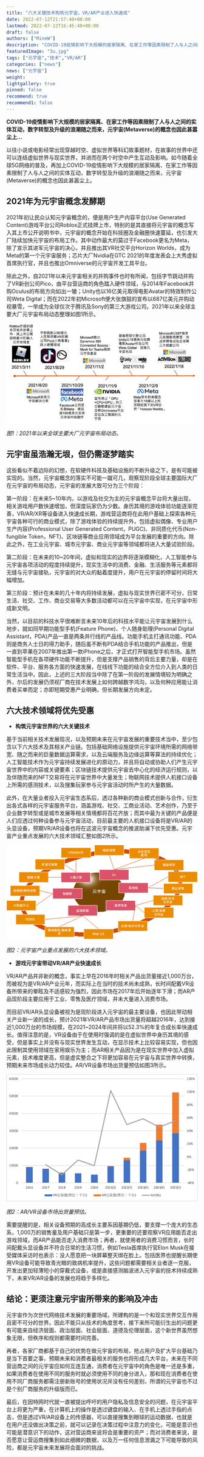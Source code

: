 ```yaml
---
title: "六大关键技术构筑元宇宙，VR/AR产业进入快速成"
date: 2022-07-12T21:57:40+08:00
lastmod: 2022-07-12T16:45:40+08:00
draft: false
authors: ["MineW"]
description: "COVID-19疫情影响下大规模的居家隔离、在家工作等因素限制了人与人之间的实体互动，数字转型及升级的浪潮随之而来，元宇宙(Metaverse)的概念也因此甚嚣尘上…"
featuredImage: "3u.jpg"
tags: ["元宇宙","技术","VR/AR"]
categories: ["news"]
news: ["元宇宙"]
weight: 
lightgallery: true
pinned: false
recommend: true
recommend1: false
---
```




**COVID-19疫情影响下大规模的居家隔离、在家工作等因素限制了人与人之间的实体互动，数字转型及升级的浪潮随之而来，元宇宙(Metaverse)的概念也因此甚嚣尘上…**

以往小说或电影经常出现穿越时空、虚拟世界等科幻故事题材，在故事的世界中还可以连结虚拟世界与现实世界，并进而在两个时空中产生互动及影响。如今随着全球5G网络的普及，再加上COVID-19疫情影响下大规模的居家隔离、在家工作等因素限制了人与人之间的实体互动，数字转型及升级的浪潮随之而来，元宇宙(Metaverse)的概念也因此甚嚣尘上。

## 2021年为元宇宙概念发酵期

2021年初让民众认知元宇宙概念的，便是用户生产内容平台(Use Generated Content)游戏平台公司Roblox正式挂牌上市，特别的是其直接将元宇宙的概念写入其上市公开说明书中，元宇宙的概念开始在科技圈及金融圈快速蔓延，也引发大厂陆续加快元宇宙的布局工作。其中动作最大的莫过于Facebook更名为Meta，除了宣示其进军元宇宙的决心，并且推出其VR社交平台Horizon Worlds，成为Meta的第一个元宇宙服务；芯片大厂Nvidia在GTC 2021的年度发表会上大秀虚拟首席执行官，并且也推出Omniverse的元宇宙开发工具平台。

除此之外，自2021年以来元宇宙相关的并购事件也时有所闻，包括字节跳动并购了VR新创公司Pico，由平台营运商的角色踏入硬件领域，与2014年Facebook并购Oculus的布局方向如出一辙；Unity也以16亿美元取得电影Avatar的特效制作公司Weta Digital；而在2022年初Microsoft便大张旗鼓的宣布以687亿美元并购动视暴雪，一举成为全球仅次于腾讯及Sony的第三大游戏公司。2021年以来全球主要大厂元宇宙布局动态整理如图1所示。

 ![339ea2069d1634223604e26a9dec5c03](339ea2069d1634223604e26a9dec5c03.png)



*图1：2021年以来全球主要大厂元宇宙布局动态。*

## 元宇宙虽浩瀚无垠，但仍需逐梦踏实

这些看似不着边际的幻想，在软硬件科技及基础设施的不断升级之下，是有可能被实现的。当然，元宇宙概念的落实不可能一蹴可几，观察现阶段全球主要国际大厂在元宇宙的布局动态，元宇宙的发展大致可分为三个阶段：

第一阶段：在未来5~10年内，以游戏及社交为主的元宇宙概念平台将大量出现，相关游戏用户数快速增加，但深度玩家仍为少数。身历其境的游戏体验功能逐渐完善，VR/AR/XR等设备进入快速成长期，游戏营运商将在此用户基础上探索各种元宇宙各种可行的商业模式，除了游戏体验的持续提升外，包括虚拟偶像、专业用户生产内容(Professional User Generated Content，PUGC)、非同质化代币(Non-fungible Token，NFT)、区块链等商业应用领域成为平台发展的重要的方向。除此之外，在工业元宇宙、城市元宇宙、商业元宇宙等领域都将进入大量试验阶段。

第二阶段：在未来的10~20年间，虚拟和现实的边界将逐渐模糊化，人工智能参与元宇宙各项活动的程度持续提升，现实生活中的消费、金融、生活服务等元素都将无缝与元宇宙接轨，元宇宙的对大众的黏着度提升，用户在元宇宙的停留时间将大幅增加。

第三阶段：预计在未来的几十年内将持续发展，虚拟与现实世界已密不可分，日常生活、社交、工作、商业交易等大多数活动都可以在元宇宙中实现，在元宇宙中形成新文明。

当然，以目前的科技水平很难断言未来10年后的科技水平能让元宇宙发展到什么地步，就如同早期功能型手机(Feature Phone)、个人随身助理(Personal Digital Assistant，PDA)产品一直是两条并行线的产品线。功能手机主打通讯功能、PDA则是商务人士日的得力助手，随后虽不断有PDA结合手机功能的产品推出，但是一直到苹果在2007年推出第一款iPhone之后，才正式打开智能型手机市场。虽然智能型手机在各项硬件功能不断提升，但是支撑产品销售的背后主要力量，却是在软件、平台、服务各方面的快速发展，在线线下功能的结合全方位介入到人类的日常生活当中。因此，上述的三大阶段当中除了在第一阶段的发展情境较为明确之外，尔后的发展仍须视厂商在技术发展上如何跨越数字鸿沟，以及何种应用能让消费者买单而定；亦即短期受惠产业明确，但长期发展方向未定。

## 六大技术领域将优先受惠

- **构筑元宇宙世界的六大关键技术**

基于当前相关技术发展现况，以及预期未来在元宇宙发展的重要技术当中，至少包含以下六大技术及其相关产业链。包括基础网络设施提供元宇宙环境所需的网络带宽、随之而来的巨量数据运算需求，以及云端服务及边缘运算等算法的持续优化；人工智能技术作为元宇宙持续发展进化的原动力，并且将自动或协助人们产生元宇宙世界中的内容或关键要素；区块链技术提供元宇宙去中心化的经济运行规则，以及伴随而来的NFT交易将在元宇宙世界中大量发生；物联网技术提供人机接口设备上所需的感测技术，以及搜集玩家参与元宇宙活动时所产生的大量数据。

此外，在大量业者投入元宇宙生态系后，透过各种新的商业模式创新与合作，衍生出各式各样的元宇宙服务平台，涵盖游戏、社交、工商业活动、艺术创作，乃至于企业数字转型或是城市发展等相关情境都将百花齐放；而其中最为关键的产品便是人们应透过何种设备参与元宇宙活动，目前最主要的人机接口设备将是VR/AR的头显设备，预期VR/AR设备也将在这波元宇宙概念的推波助澜下优先受惠。元宇宙产业重点发展的六大技术领域汇整如图2所示。

 ![eb63fc41e0868cb182746fc05c111acf](eb63fc41e0868cb182746fc05c111acf.png)



*图2：元宇宙产业重点发展的六大技术领域。*

- **游戏元宇宙带动VR/AR产业快速成长**

VR/AR产品并非新的概念，事实上早在2016年时相关产品出货量接近1,000万台，而被视为是VR/AR产业元年，而实际上在当时的技术尚未成熟，长时间配戴VR设备所带来的晕眩及不适感较为强烈，因此市场在2017年后开始逐年下滑；而AR产品现阶段主要应用于工业、零售及医疗领域，并未大量进入消费市场。

而目前VR/AR头显设备被视为是现阶段进入元宇宙的最主要设备，也因此带动相关产业新一波的成长，预计2021年VR/AR产品市场出货量将超越2016年，达到接近1,000万台的市场规模，在2021~2024年间并将以52.3%的年复合成长率快速成长。值得注意的是，VR设备由于在使用时强调的是在虚拟世界中身历其境的感受，但是事实上并没有与现实世界发生互动，在显示技术上比较容易实现，但也因此限制其使用领域在家用娱乐为主；而AR相关产品因为是在现实世界中加入虚拟元素，技术难度更高，但是虚实整合之下将更加容易在元宇宙与真实世界中转换，预期未来市场成长动力较佳。AR/VR设备市场出货量预估如图3所示。

![ceabf8353aad87d7dfa9e76065584898](ceabf8353aad87d7dfa9e76065584898.png)

*图2：AR/VR设备市场出货量预估。*

需要提醒的是，相关设备预期的高成长主要系因基期仍低，要支撑一个庞大的生态系，1,000万的销售量及用户基础只是第一步，更重要的还要观察VR应用能否走出游戏领域，而AR产品能否走入消费市场；再者，就使用者的消费习惯而言，长时间配戴头显设备并不符合日常的生活习惯，例如Tesla首席执行官Elon Musk在接受媒体采访时也表示：没人愿意把一块屏幕整天绑在脸上。包括医界也提醒长期使用VR设备可能导致青光眼的致病机率提升，这些问题都需要相关业者逐一克服，开发出更加轻薄短小的穿戴式设备，或是直接感测脑波进入元宇宙的技术持续成熟下，未来VR/AR设备的发展也将趋于多样化。

## 结论：更须注意元宇宙所带来的影响及冲击

元宇宙作为次世代网络技术发展的重要场域，所建构的是一个和现实世界交互作用且密不可分的世界。因此不能只从技术的角度思考，接下来所可能衍生出的问题更有可能来自经济层面、政治层面、社会层面、道德及伦理层面，这个新世界虽然想象无限，但秩序和规则都需要时间完善。

再者，各家厂商都基于自己的优势在做元宇宙的布局，抢占用户及扩大平台基础乃是当下首要之事，预期未来和消费者最相关的服务也将形成几大平台，未来在不同营运商之间的元宇宙应如何互连互通，消费者在元宇宙中的角色是唯一还是多重，如果消费者在使用不同的服务时就必须使用不同的身分进入，那和现在消费者在使用不同厂商服务都需注册新账号的使用状况并没有任何差别，所谓的元宇宙也不过是个别厂商服务的升级版而已。

最后，在因特网时代就一直被提出呼吁的用户隐私及信息安全的问题，在元宇宙平台上将更为严重，在计算机上的操作是透过键盘的输入、在手机上透过手指的点击，但是透过VR/AR设备上的传感器，可以直接搜集到眼球的运动数据，也就是在用户还没做出决策之前，就可以记录在决策过程中注意力的变化，可能是意识也可能是潜意识下的动作，这对营运商来说将会是重要的资产；而对消费者来说，是否愿意让营运商搜集到如此细微的数据，以及万一任何信息泄漏之下可能导致的风险，都是元宇宙未来发展将会面对的挑战。